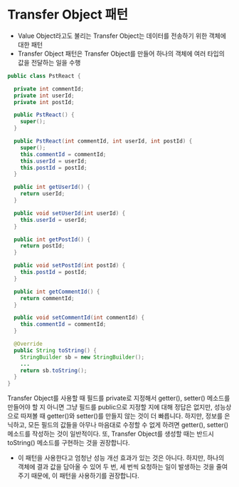 # Transfer Object 패턴
* Value Object라고도 불리는 Transfer Object는 데이터를 전송하기 위한 객체에 대한 패턴
* Transfer Object 패턴은 Transfer Object를 만들어 하나의 객체에 여러 타입의 값을 전달하는 일을 수행

```java
public class PstReact {

  private int commentId;
  private int userId;
  private int postId;

  public PstReact() {
    super();
  }

  public PstReact(int commentId, int userId, int postId) {
    super();
    this.commentId = commentId;
    this.userId = userId;
    this.postId = postId;
  }

  public int getUserId() {
    return userId;
  }

  public void setUserId(int userId) {
    this.userId = userId;
  }

  public int getPostId() {
    return postId;
  }

  public void setPostId(int postId) {
    this.postId = postId;
  }

  public int getCommentId() {
    return commentId;
  }

  public void setCommentId(int commentId) {
    this.commentId = commentId;
  }

  @Override
  public String toString() {
    StringBuilder sb = new StringBuilder();
    ...
    return sb.toString();
  }
}
```

Transfer Object를 사용할 때 필드를 private로 지정해서 getter(), setter() 메소드를 만들어야 할 지
아니면 그냥 필드를 public으로 지정할 지에 대해 정답은 없지만,
성능상으로 따져볼 때 getter()와 setter()를 만들지 않는 것이 더 빠릅니다.
하지만, 정보를 은닉하고, 모든 필드의 값들을 아무나 마음대로 수정할 수 없게 하려면
getter(), setter() 메소드를 작성하는 것이 일반적이다.
또, Transfer Object를 생성할 때는 반드시 toString() 메소드를 구현하는 것을 권장합니다.

* 이 패턴을 사용한다고 엄청난 성능 개선 효과가 있는 것은 아니다. 하지만, 하나의 객체에 결과 값을 담아올 수 있어
두 번, 세 번씩 요청하는 일이 발생하는 것을 줄여주기 때문에, 이 패턴을 사용하기를 권장합니다.